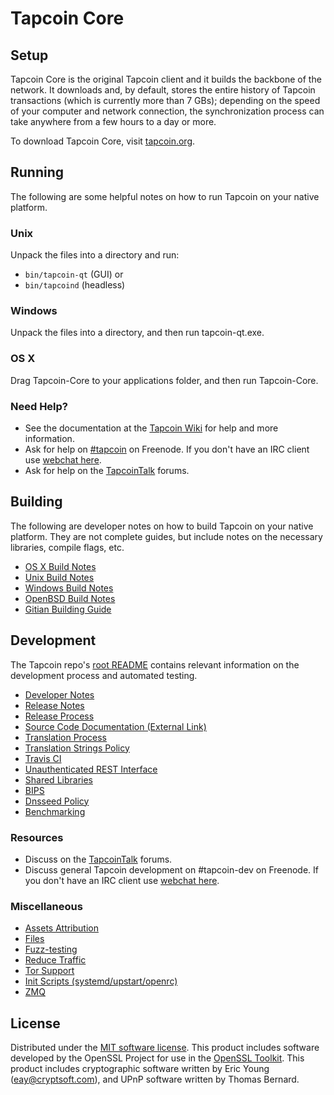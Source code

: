 Tapcoin Core
=============

Setup
---------------------
Tapcoin Core is the original Tapcoin client and it builds the backbone of the network. It downloads and, by default, stores the entire history of Tapcoin transactions (which is currently more than 7 GBs); depending on the speed of your computer and network connection, the synchronization process can take anywhere from a few hours to a day or more.

To download Tapcoin Core, visit [tapcoin.org](https://tapcoin.org).

Running
---------------------
The following are some helpful notes on how to run Tapcoin on your native platform.

### Unix

Unpack the files into a directory and run:

- `bin/tapcoin-qt` (GUI) or
- `bin/tapcoind` (headless)

### Windows

Unpack the files into a directory, and then run tapcoin-qt.exe.

### OS X

Drag Tapcoin-Core to your applications folder, and then run Tapcoin-Core.

### Need Help?

* See the documentation at the [Tapcoin Wiki](https://tapcoin.info/)
for help and more information.
* Ask for help on [#tapcoin](http://webchat.freenode.net?channels=tapcoin) on Freenode. If you don't have an IRC client use [webchat here](http://webchat.freenode.net?channels=tapcoin).
* Ask for help on the [TapcoinTalk](https://tapcointalk.io/) forums.

Building
---------------------
The following are developer notes on how to build Tapcoin on your native platform. They are not complete guides, but include notes on the necessary libraries, compile flags, etc.

- [OS X Build Notes](build-osx.md)
- [Unix Build Notes](build-unix.md)
- [Windows Build Notes](build-windows.md)
- [OpenBSD Build Notes](build-openbsd.md)
- [Gitian Building Guide](gitian-building.md)

Development
---------------------
The Tapcoin repo's [root README](/README.md) contains relevant information on the development process and automated testing.

- [Developer Notes](developer-notes.md)
- [Release Notes](release-notes.md)
- [Release Process](release-process.md)
- [Source Code Documentation (External Link)](https://dev.visucore.com/tapcoin/doxygen/)
- [Translation Process](translation_process.md)
- [Translation Strings Policy](translation_strings_policy.md)
- [Travis CI](travis-ci.md)
- [Unauthenticated REST Interface](REST-interface.md)
- [Shared Libraries](shared-libraries.md)
- [BIPS](bips.md)
- [Dnsseed Policy](dnsseed-policy.md)
- [Benchmarking](benchmarking.md)

### Resources
* Discuss on the [TapcoinTalk](https://tapcointalk.io/) forums.
* Discuss general Tapcoin development on #tapcoin-dev on Freenode. If you don't have an IRC client use [webchat here](http://webchat.freenode.net/?channels=tapcoin-dev).

### Miscellaneous
- [Assets Attribution](assets-attribution.md)
- [Files](files.md)
- [Fuzz-testing](fuzzing.md)
- [Reduce Traffic](reduce-traffic.md)
- [Tor Support](tor.md)
- [Init Scripts (systemd/upstart/openrc)](init.md)
- [ZMQ](zmq.md)

License
---------------------
Distributed under the [MIT software license](/COPYING).
This product includes software developed by the OpenSSL Project for use in the [OpenSSL Toolkit](https://www.openssl.org/). This product includes
cryptographic software written by Eric Young ([eay@cryptsoft.com](mailto:eay@cryptsoft.com)), and UPnP software written by Thomas Bernard.
